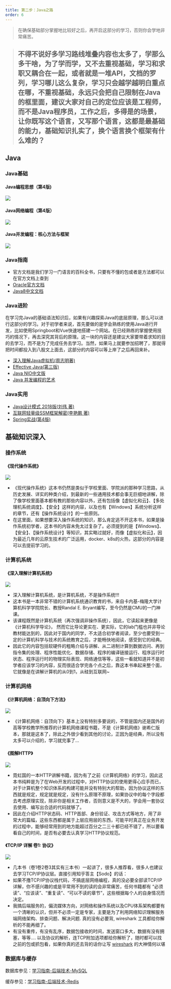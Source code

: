 ```yaml
---
title: 第二步：Java之路
order: 6
---
```


>在确保基础部分掌握地比较好之后，再开启这部分的学习，否则你会学地非常痛苦。

> ## 不得不说好多学习路线堆叠内容也太多了，学那么多干啥，为了学而学，又不去重视基础，学习和求职又耦合在一起，或者就是一堆API，文档的罗列，学习哪儿这么复杂，学习只会越学越明白重点在哪，不重视基础，永远只会把自己限制在Java的框里面，建议大家对自己的定位应该是工程师，而不是Java程序员，工作之后，多得是的场景，让你既写这个语言，又写那个语言，这都是最基础的能力，基础知识扎实了，换个语言换个框架有什么难的？

## Java

### Java基础
 #### Java编程思想（第4版)
![](https://images-tomcode-1258913748.cos.ap-guangzhou.myqcloud.com/java-think.jpeg)

 #### Java网络编程（第4版）
![](https://images-tomcode-1258913748.cos.ap-guangzhou.myqcloud.com/java网络编程.jpeg)

 #### Java并发编程：核心方法与框架
 ![](https://images-tomcode-1258913748.cos.ap-guangzhou.myqcloud.com/Java-Concurrent.jpeg)

### Java指南
- 官方文档是我们学习一门语言的百科全书，只要有不懂的包或者是方法都可以在官方文档上查到
- [Oracle官方文档](https://docs.oracle.com/javase/8/docs/api/)
- [Java8中文文档](https://www.matools.com/api/java8)

### Java进阶

在学习完Java的基础语法知识后，如果有兴趣探索Java的底层原理，那么可以进行这部分的学习。对于初学者来说，首先要做的是学会熟练的使用Java进行开发，比如使用Springboot和Vue快速地搭建一个网站。在已经熟练的掌握使用技巧的情况下，再去深究其背后的原理。这一块的内容还是建议大家要带着求知的目的去学习，而不是为了完成任务去学习。当然，如果马上就要参加招聘了，那就得把时间都投入到八股文上面去，这部分的内容可以等上岸了之后再回来补。

- [深入理解Java虚拟机(周志明著)](https://gitlab.com/ronglexie/java-books-collections/-/blob/master/%E6%B7%B1%E5%85%A5%E7%90%86%E8%A7%A3Java%E8%99%9A%E6%8B%9F%E6%9C%BA%EF%BC%9AJVM%E9%AB%98%E7%BA%A7%E7%89%B9%E6%80%A7%E4%B8%8E%E6%9C%80%E4%BD%B3%E5%AE%9E%E8%B7%B5%EF%BC%88%E7%AC%AC3%E7%89%88%EF%BC%89%E5%91%A8%E5%BF%97%E6%98%8E.pdf)
- [Effective Java(第三版)](https://github.com/clxering/Effective-Java-3rd-edition-Chinese-English-bilingual)
- [Java NIO中文版](https://soft.ryana.cn/eBook/01_Java/Java%20NIO%20%E4%B8%AD%E6%96%87%E7%89%88.pdf)
- [Java 并发编程的艺术](https://juejin.cn/post/7033960098607136798)

### Java实用
- [Java设计模式 2018版(刘伟 著)](https://book.douban.com/subject/4260618/)
- [互联网轻量级SSM框架解密(李艳鹏 著)](https://item.jd.com/12534456.html)
- [Spring实战(第4版)](https://item.jd.com/11899370.html)





## 基础知识深入

### 操作系统

#### 《现代操作系统》

![](https://images-tomcode-1258913748.cos.ap-guangzhou.myqcloud.com/202207022000619.png)

- 《现代操作系统》这本书仍然是类似于学校里面、学院派的那种学习思路，从历史发展、详实的种类介绍，到最新的一些通用技术都会事无巨细地讲解，除了像学校里面基本都有教的那些内容以外，还有包括像【虚拟化和云】、【多处理机系统调度】、【安全】这样的内容，以及也有【Windows】系统分析这样的章节，还有【操作系统设计】的一些原则。
- 在这里面，如果想要深入操作系统的知识，那么肯定逃不开这本书，如果是操作系统初学者，这本书的内容未免太过复杂了。必须提到的是【Windows】、【安全】、【操作系统设计】等知识，其实略过就好，而像【虚拟化和云】，因为最近几年的云原生技术的广泛运用，docker、k8s的火热，这部分的内容是可以去提前学习的。

### 计算机系统

#### 《深入理解计算机系统》

![](https://images-tomcode-1258913748.cos.ap-guangzhou.myqcloud.com/202207022000873.png)

- 深入理解计算机系统，是计算机系统，不是操作系统!!!
- 这本书是一本非常不错的计算机系统通识教育的书，来自卡内基-梅隆大学计算机科学学院院长、教授Randal E. Bryant编写，至今仍然是CMU的一门神课。
- 该课程既然是计算机系统（再次强调非操作系统），因此，它读起来更像是《计算机科学导论》， 然而它比导论更实在、更实际，它的lab门槛也并非导论教材能达到的，因此对于国内的同学，不太适合初学者阅读，至少也要受到一定的计算机科学与技术的系统教育之后，才能畅快地阅读，感受到它的经典。
- 因此它的内容包括软硬件的粗略介绍与讲解、从二进制计算到数据访问、再到指令集的处理、程序性能优化、数据存储、程序的编译链接运行、程序运行时状态、程序运行时的物理实际表现、网络通信等等，这些一看就知道并不是初学者应该学习的内容，反而很适合学完各个点之后，靠这本书串起来整个面，它就像是在讲解计算机的从0到1，从硅到互联网~

### 计算机网络

#### 《计算机网络：自顶向下方法》

![](https://images-tomcode-1258913748.cos.ap-guangzhou.myqcloud.com/202207022000826.png)

- 《计算机网络：自顶向下》基本上没有特别多要说的，不管是国内还是国外的高等学校教学所推荐的计算机网络课程书籍，不是《计算机网络》谢希仁版本，那就是这本了，除此之外很少看到其他的讨论，正因为是经典，所以没有太多可以介绍的，学习就完事了...

#### 《图解HTTP》

![](https://images-tomcode-1258913748.cos.ap-guangzhou.myqcloud.com/202207022000643.png)

- 霓虹国的一本HTTP讲解书籍，因为有了之前《计算机网络》的学习，因此这本书纯粹是为了在Web开发的过程中，对HTTP协议的使用更得心应手而已，对于计算机整个知识体系的构建可能并没有特别大的帮助，因为协议这样的东西就是规定，规定就是规定，没有什么原理不原理，如果协议中的每个字段都去考虑原理实现，除非你是相关工作者，否则意义是不大的，学会用一套协议去使用、编写出合适的代码就够了。
- 因此在介绍HTTP状态码、HTTP首部、身份验证、攻击方式等地方，用了非常大的篇幅，这些东西都是属于上层应用层的东西，可能平时真正在业务开发的过程中，能够经常用到的地方能超过百分之二三十都已经不错了，所以要看看自己的时间，是否有必要去认真学习HTTP协议规范。

#### 《TCP/IP 详解 卷1: 协议》

![](https://images-tomcode-1258913748.cos.ap-guangzhou.myqcloud.com/202207221452412.png)

- 几本书（卷1卷2卷3其实有三本书）一起讲了，很多人推荐看，很多人也建议去学习TCP/IP协议层。直接引用知乎答主【Sodo】的话：
- 如果不撸TCP/IP协议栈代码，不搞底层网络编程，真的没必要全部读TCP/IP详解，你不感兴趣的或是平常用不到的读的会非常痛苦，任何书籍都有 “必须读”、“应该读”、“重复读”、“可以不读的章节”，这些根据每个人的自身情况而决定。
- 我搞后端服务的，偏流媒体方向，对网络和操作系统以及CPU体系架构都要有一个清晰的认识，但并不必须一定是专家，主要是为了利用网络知识理解服务端网络架构、排查问题、解决问题.  真的没有必要背,  wireshark 工具都给你解析的不能再细了。
- 有没有重传，有没有乱序，数据包接收的时间，发送窗口多大，数据有没有拥塞，等等.... 以及协议的解析，连TCP附加选项都给你解析了，随时都可以找之前的包或抓包看，如果你真的还去背的话你让写 [wireshark](https://www.zhihu.com/search?q=wireshark&search_source=Entity&hybrid_search_source=Entity&hybrid_search_extra={"sourceType"%3A"answer"%2C"sourceId"%3A134498728}) 的大神情何以堪

### 数据库与缓存

数据库参见：[学习指南-后端技术-MySQL](https://tomcode.xyz/skill/1-backend/1-mysql.html)

缓存参见：[学习指南-后端技术-Redis](https://tomcode.xyz/skill/1-backend/2-redis.html)
